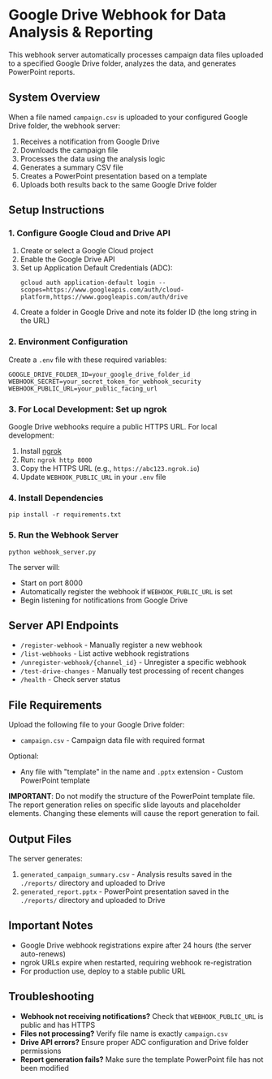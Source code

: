 # Google Drive Webhook for Data Analysis & Reporting

This webhook server automatically processes campaign data files uploaded to a specified Google Drive folder, analyzes the data, and generates PowerPoint reports.

## System Overview

When a file named `campaign.csv` is uploaded to your configured Google Drive folder, the webhook server:

1. Receives a notification from Google Drive
2. Downloads the campaign file
3. Processes the data using the analysis logic
4. Generates a summary CSV file
5. Creates a PowerPoint presentation based on a template
6. Uploads both results back to the same Google Drive folder

## Setup Instructions

### 1. Configure Google Cloud and Drive API

1. Create or select a Google Cloud project
2. Enable the Google Drive API
3. Set up Application Default Credentials (ADC):
   ```
   gcloud auth application-default login --scopes=https://www.googleapis.com/auth/cloud-platform,https://www.googleapis.com/auth/drive
   ```
4. Create a folder in Google Drive and note its folder ID (the long string in the URL)

### 2. Environment Configuration

Create a `.env` file with these required variables:

```
GOOGLE_DRIVE_FOLDER_ID=your_google_drive_folder_id
WEBHOOK_SECRET=your_secret_token_for_webhook_security
WEBHOOK_PUBLIC_URL=your_public_facing_url
```

### 3. For Local Development: Set up ngrok

Google Drive webhooks require a public HTTPS URL. For local development:

1. Install [ngrok](https://ngrok.com/)
2. Run: `ngrok http 8000`
3. Copy the HTTPS URL (e.g., `https://abc123.ngrok.io`)
4. Update `WEBHOOK_PUBLIC_URL` in your `.env` file

### 4. Install Dependencies

```
pip install -r requirements.txt
```

### 5. Run the Webhook Server

```
python webhook_server.py
```

The server will:

- Start on port 8000
- Automatically register the webhook if `WEBHOOK_PUBLIC_URL` is set
- Begin listening for notifications from Google Drive

## Server API Endpoints

- `/register-webhook` - Manually register a new webhook
- `/list-webhooks` - List active webhook registrations
- `/unregister-webhook/{channel_id}` - Unregister a specific webhook
- `/test-drive-changes` - Manually test processing of recent changes
- `/health` - Check server status

## File Requirements

Upload the following file to your Google Drive folder:

- `campaign.csv` - Campaign data file with required format

Optional:

- Any file with "template" in the name and `.pptx` extension - Custom PowerPoint template

**IMPORTANT**: Do not modify the structure of the PowerPoint template file. The report generation relies on specific slide layouts and placeholder elements. Changing these elements will cause the report generation to fail.

## Output Files

The server generates:

1. `generated_campaign_summary.csv` - Analysis results saved in the `./reports/` directory and uploaded to Drive
2. `generated_report.pptx` - PowerPoint presentation saved in the `./reports/` directory and uploaded to Drive

## Important Notes

- Google Drive webhook registrations expire after 24 hours (the server auto-renews)
- ngrok URLs expire when restarted, requiring webhook re-registration
- For production use, deploy to a stable public URL

## Troubleshooting

- **Webhook not receiving notifications?** Check that `WEBHOOK_PUBLIC_URL` is public and has HTTPS
- **Files not processing?** Verify file name is exactly `campaign.csv`
- **Drive API errors?** Ensure proper ADC configuration and Drive folder permissions
- **Report generation fails?** Make sure the template PowerPoint file has not been modified
